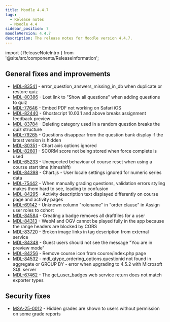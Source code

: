 ```yaml
---
title: Moodle 4.4.7
tags:
  - Release notes
  - Moodle 4.4
sidebar_position: 7
moodleVersion: 4.4.7
description: The release notes for Moodle version 4.4.7.
---
```


import { ReleaseNoteIntro } from '@site/src/components/ReleaseInformation';

<ReleaseNoteIntro releaseName={frontMatter.moodleVersion} />

## General fixes and improvements
<!-- cspell:disable -->
- [MDL-83541](https://moodle.atlassian.net/browse/MDL-83541) - error_question_answers_missing_in_db when duplicate or restore quiz
- [MDL-80386](https://moodle.atlassian.net/browse/MDL-80386) - Lost link to "Show all questions" when adding questions to quiz
- [MDL-77646](https://moodle.atlassian.net/browse/MDL-77646) - Embed PDF not working on Safari iOS
- [MDL-82440](https://moodle.atlassian.net/browse/MDL-82440) - Ghostscript 10.03.1 and above breaks assignment feedback preview
- [MDL-83784](https://moodle.atlassian.net/browse/MDL-83784) - Deleting category used in a random question breaks the quiz structure
- [MDL-79265](https://moodle.atlassian.net/browse/MDL-79265) - Questions disappear from the question bank display if the latest version is hidden
- [MDL-80351](https://moodle.atlassian.net/browse/MDL-80351) - Chart axis options ignored
- [MDL-82601](https://moodle.atlassian.net/browse/MDL-82601) - SCORM score not being stored when force complete is used
- [MDL-65233](https://moodle.atlassian.net/browse/MDL-65233) - Unexpected behaviour of course reset when using a course start time (timeshift)
- [MDL-84398](https://moodle.atlassian.net/browse/MDL-84398) - Chart.js - User locale settings ignored for numeric series data
- [MDL-75442](https://moodle.atlassian.net/browse/MDL-75442) - When manually grading questions, validation errors styling makes them hard to see, leading to confusion
- [MDL-84295](https://moodle.atlassian.net/browse/MDL-84295) - Activity description text displayed differently on course page and activity pages
- [MDL-69142](https://moodle.atlassian.net/browse/MDL-69142) - Unknown column "rolename" in "order clause" in Assign user roles to cohort
- [MDL-84584](https://moodle.atlassian.net/browse/MDL-84584) - Creating a badge removes all draftfiles for a user
- [MDL-84313](https://moodle.atlassian.net/browse/MDL-84313) - WebM and OGV cannot be played fully in the app because the range headers are blocked by CORS
- [MDL-83720](https://moodle.atlassian.net/browse/MDL-83720) - Broken image links in tag description from external service
- [MDL-84348](https://moodle.atlassian.net/browse/MDL-84348) - Guest users should not see the message "You are in preview mode"
- [MDL-84256](https://moodle.atlassian.net/browse/MDL-84256) - Remove course icon from course/index.php page
- [MDL-84532](https://moodle.atlassian.net/browse/MDL-84532) - mdl_qtype_ordering_options.questionid not found in aggregate or GROUP BY - error when upgrading to 4.5.2 with Microsoft SQL server
- [MDL-67462](https://moodle.atlassian.net/browse/MDL-67462) - The get_user_badges web service return does not match exporter types
<!-- cspell:enable -->

## Security fixes
<!-- cspell:disable -->
- [MSA-25-0012](https://moodle.org/mod/forum/discuss.php?d=467086) - Hidden grades are shown to users without permission on some grade reports
<!-- cspell:enable -->
